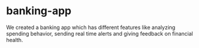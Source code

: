 # banking-app
We created a banking app which has different features like analyzing spending behavior, sending real time alerts and giving feedback on financial health.
